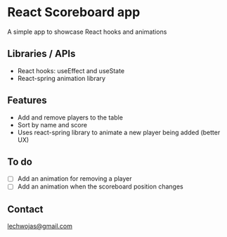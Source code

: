 # React Scoreboard app

A simple app to showcase React hooks and animations

## Libraries / APIs

- React hooks: useEffect and useState
- React-spring animation library

## Features

- Add and remove players to the table
- Sort by name and score
- Uses react-spring library to animate a new player being added (better UX)

## To do
- [ ] Add an animation for removing a player
- [ ] Add an animation when the scoreboard position changes

## Contact
lechwojas@gmail.com

